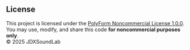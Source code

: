<!-- License -->
## License

This project is licensed under the [PolyForm Noncommercial License 1.0.0](https://polyformproject.org/licenses/noncommercial/1.0.0).  
You may use, modify, and share this code **for noncommercial purposes only**.  
© 2025 JDXSoundLab
